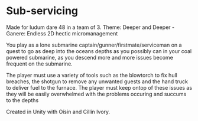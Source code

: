 # Sub-servicing
Made for ludum dare 48 in a team of 3. Theme: Deeper and Deeper
-Ganere: Endless 2D hectic micromanagement

You play as a lone submarine captain/gunner/firstmate/serviceman on a quest to go as 
deep into the oceans depths as you possibly can in your coal powered submarine, as 
you descend more and more issues become frequent on the submarine. 

The player must use a variety of tools such as the blowtorch to fix hull breaches, the
shotgun to remove any unwanted guests and the hand truck to deliver fuel to the furnace.
The player must keep ontop of these issues as they will be easily overwhelmed with the 
problems occuring and succums to the depths

Created in Unity with Oísin and Cillín Ivory.
